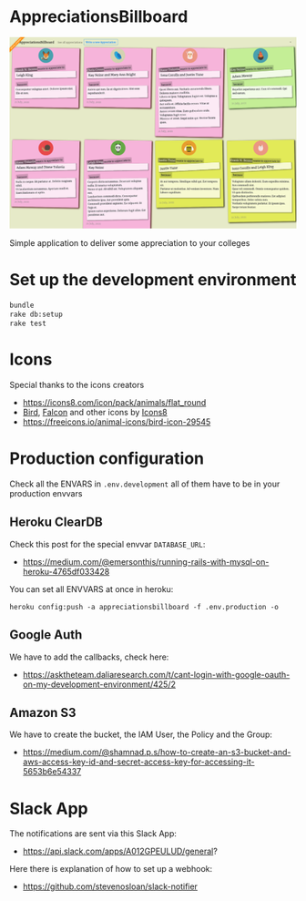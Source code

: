 # AppreciationsBillboard

![screenshot](https://github.com/fguillen/AppreciationsBillboard/blob/master/etc/art/Screenshot%202021-07-21%20at%2012.49.01.png)

Simple application to deliver some appreciation to your colleges

# Set up the development environment

```
bundle
rake db:setup
rake test
```


# Icons

Special thanks to the icons creators

- https://icons8.com/icon/pack/animals/flat_round
- <a target="_blank" href="https://icons8.com/icons/set/bird--v1">Bird</a>, <a target="_blank" href="https://icons8.com/icons/set/falcon">Falcon</a> and other icons by <a target="_blank" href="https://icons8.com">Icons8</a>
- https://freeicons.io/animal-icons/bird-icon-29545

# Production configuration

Check all the ENVARS in `.env.development` all of them have to be in your production envvars

## Heroku ClearDB

Check this post for the special envvar `DATABASE_URL`:

- https://medium.com/@emersonthis/running-rails-with-mysql-on-heroku-4765df033428

You can set all ENVVARS at once in heroku:

    heroku config:push -a appreciationsbillboard -f .env.production -o

## Google Auth

We have to add the callbacks, check here:

- https://asktheteam.daliaresearch.com/t/cant-login-with-google-oauth-on-my-development-environment/425/2

## Amazon S3

We have to create the bucket, the IAM User, the Policy and the Group:

- https://medium.com/@shamnad.p.s/how-to-create-an-s3-bucket-and-aws-access-key-id-and-secret-access-key-for-accessing-it-5653b6e54337


# Slack App

The notifications are sent via this Slack App:

- https://api.slack.com/apps/A012GPEULUD/general?

Here there is explanation of how to set up a webhook:

- https://github.com/stevenosloan/slack-notifier



